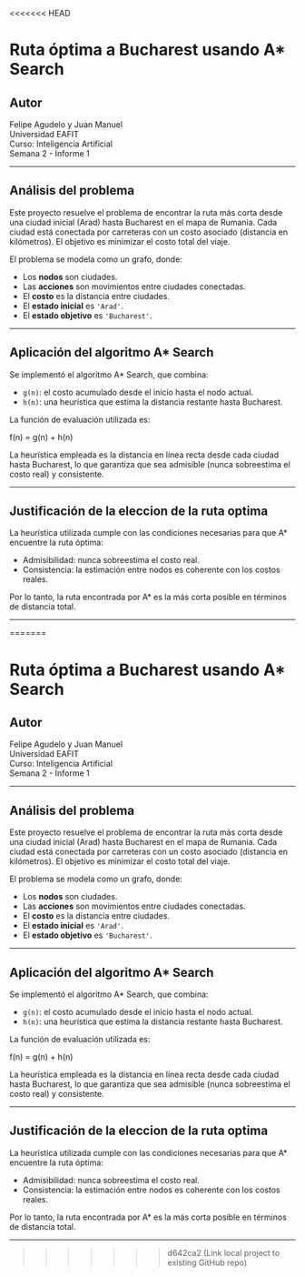 <<<<<<< HEAD
# Ruta óptima a Bucharest usando A* Search

## Autor
Felipe Agudelo y Juan Manuel  
Universidad EAFIT  
Curso: Inteligencia Artificial  
Semana 2 - Informe 1

---

## Análisis del problema

Este proyecto resuelve el problema de encontrar la ruta más corta desde una ciudad inicial (Arad) hasta Bucharest en el mapa de Rumania. Cada ciudad está conectada por carreteras con un costo asociado (distancia en kilómetros). El objetivo es minimizar el costo total del viaje.

El problema se modela como un grafo, donde:

- Los **nodos** son ciudades.
- Las **acciones** son movimientos entre ciudades conectadas.
- El **costo** es la distancia entre ciudades.
- El **estado inicial** es `'Arad'`.
- El **estado objetivo** es `'Bucharest'`.

---

## Aplicación del algoritmo A* Search

Se implementó el algoritmo A* Search, que combina:

- `g(n)`: el costo acumulado desde el inicio hasta el nodo actual.
- `h(n)`: una heurística que estima la distancia restante hasta Bucharest.

La función de evaluación utilizada es:

f(n) = g(n) + h(n)


La heurística empleada es la distancia en línea recta desde cada ciudad hasta Bucharest, lo que garantiza que sea admisible (nunca sobreestima el costo real) y consistente.

---

## Justificación de la eleccion de la ruta optima

La heurística utilizada cumple con las condiciones necesarias para que A* encuentre la ruta óptima:

- Admisibilidad: nunca sobreestima el costo real.
- Consistencia: la estimación entre nodos es coherente con los costos reales.

Por lo tanto, la ruta encontrada por A* es la más corta posible en términos de distancia total.

---


=======
# Ruta óptima a Bucharest usando A* Search

## Autor
Felipe Agudelo y Juan Manuel  
Universidad EAFIT  
Curso: Inteligencia Artificial  
Semana 2 - Informe 1

---

## Análisis del problema

Este proyecto resuelve el problema de encontrar la ruta más corta desde una ciudad inicial (Arad) hasta Bucharest en el mapa de Rumania. Cada ciudad está conectada por carreteras con un costo asociado (distancia en kilómetros). El objetivo es minimizar el costo total del viaje.

El problema se modela como un grafo, donde:

- Los **nodos** son ciudades.
- Las **acciones** son movimientos entre ciudades conectadas.
- El **costo** es la distancia entre ciudades.
- El **estado inicial** es `'Arad'`.
- El **estado objetivo** es `'Bucharest'`.

---

## Aplicación del algoritmo A* Search

Se implementó el algoritmo A* Search, que combina:

- `g(n)`: el costo acumulado desde el inicio hasta el nodo actual.
- `h(n)`: una heurística que estima la distancia restante hasta Bucharest.

La función de evaluación utilizada es:

f(n) = g(n) + h(n)


La heurística empleada es la distancia en línea recta desde cada ciudad hasta Bucharest, lo que garantiza que sea admisible (nunca sobreestima el costo real) y consistente.

---

## Justificación de la eleccion de la ruta optima

La heurística utilizada cumple con las condiciones necesarias para que A* encuentre la ruta óptima:

- Admisibilidad: nunca sobreestima el costo real.
- Consistencia: la estimación entre nodos es coherente con los costos reales.

Por lo tanto, la ruta encontrada por A* es la más corta posible en términos de distancia total.

---


>>>>>>> d642ca2 (Link local project to existing GitHub repo)

